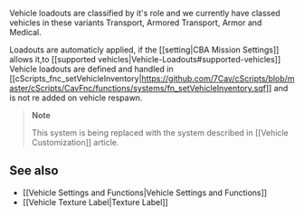 Vehicle loadouts are classified by it's role and we currently have classed vehicles in these variants Transport, Armored Transport, Armor and Medical. 

Loadouts are automaticly applied, if the [[setting|CBA Mission Settings]] allows it,to [[supported vehicles|Vehicle-Loadouts#supported-vehicles]] Vehicle loadouts are defined and handled in [[cScripts_fnc_setVehicleInventory|https://github.com/7Cav/cScripts/blob/master/cScripts/CavFnc/functions/systems/fn_setVehicleInventory.sqf]] and is not re added on vehicle respawn.

> **Note**
>
> This system is being replaced with the system described in [[Vehicle Customization]] article.

## See also
* [[Vehicle Settings and Functions|Vehicle Settings and Functions]] 
* [[Vehicle Texture Label|Texture Label]] 
